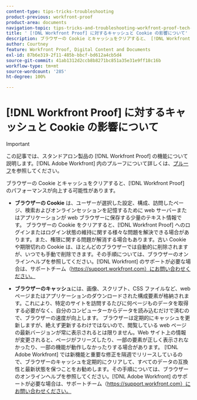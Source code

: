 ```yaml
---
content-type: tips-tricks-troubleshooting
product-previous: workfront-proof
product-area: documents
navigation-topic: tips-tricks-and-troubleshooting-workfront-proof-tech-corner
title: ' [!DNL Workfront Proof] に対するキャッシュと Cookie の影響について'
description: ブラウザーの Cookie とキャッシュをクリアすると、 [!DNL Workfront Proof] のパフォーマンスが向上する可能性があります。
author: Courtney
feature: Workfront Proof, Digital Content and Documents
exl-id: 87b6e319-2f11-485b-bbcf-bd612a4cb5d4
source-git-commit: 41ab1312d2ccb8b8271bc851a35e31e9ff18c16b
workflow-type: tm+mt
source-wordcount: '285'
ht-degree: 100%

---
```


# [!DNL Workfront Proof] に対するキャッシュと Cookie の影響について

>[!IMPORTANT]
>
>この記事では、スタンドアロン製品の [!DNL Workfront Proof] の機能について説明します。[!DNL Adobe Workfront] 内のプルーフについて詳しくは、[プルーフ](../../../review-and-approve-work/proofing/proofing.md)を参照してください。

ブラウザーの Cookie とキャッシュをクリアすると、[!DNL Workfront Proof] のパフォーマンスが向上する可能性があります。

* **ブラウザーの Cookie** は、ユーザーが選択した設定、構成、訪問したページ、検索およびオンラインセッションを記憶するために web サーバーまたはアプリケーションが web ブラウザーに保存する少量のテキスト情報です。
ブラウザーの Cookie をクリアすると、[!DNL Workfront Proof] へのログインまたはログイン状態の維持に関する様々な問題を解決できる場合があります。また、権限に関する問題が解消する場合もあります。古い Cookie や期限切れの Cookie は、ほとんどのブラウザーでは自動的に削除されますが、いつでも手動で削除できます。その手順については、ブラウザーのオンラインヘルプを参照してください。[!DNL Workfront] のサポートが必要な場合は、サポートチーム（https://support.workfront.com）にお問い合わせください。

* **ブラウザーのキャッシュ**には、画像、スクリプト、CSS ファイルなど、web ページまたはアプリケーションのダウンロードされた構成要素が格納されます。これにより、特定のサイトを訪問するたびに何ページものデータを取得する必要がなく、自分のコンピューターからデータを読み込むだけで済むので、ブラウザーの速度が向上します。
ブラウザーは定期的にキャッシュを更新しますが、絶えず更新するわけではないので、閲覧している web ページの最新バージョンが常に表示されるとは限りません。Web サイト上の情報が変更されると、ページがフリーズしたり、一部の要素が正しく表示されなかったり、一部の機能が動作しなかったりする場合があります。
  [!DNL Adobe Workfront] では新機能と重要な修正を隔週でリリースしているので、ブラウザーのキャッシュを定期的にクリアして、すべてのデータの互換性と最新状態を保つことをお勧めします。その手順については、ブラウザーのオンラインヘルプを参照してください。[!DNL Adobe Workfront] のサポートが必要な場合は、サポートチーム（https://support.workfront.com）にお問い合わせください。
